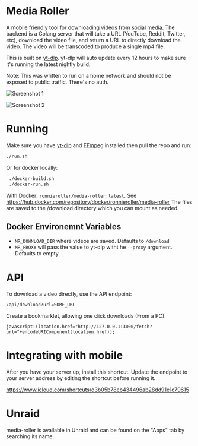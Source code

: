 # Media Roller
A mobile friendly tool for downloading videos from social media.
The backend is a Golang server that will take a URL (YouTube, Reddit, Twitter, etc),
download the video file, and return a URL to directly download the video. The video will be transcoded to produce a single mp4 file.

This is built on [yt-dlp](https://github.com/yt-dlp/yt-dlp). yt-dlp will auto update every 12 hours to make sure it's running the latest nightly build.

Note: This was written to run on a home network and should not be exposed to public traffic. There's no auth.

![Screenshot 1](https://i.imgur.com/lxwf1qU.png)

![Screenshot 2](https://i.imgur.com/TWAtM7k.png)


# Running
Make sure you have [yt-dlp](https://github.com/yt-dlp/yt-dlp) and [FFmpeg](https://github.com/FFmpeg/FFmpeg) installed then pull the repo and run:
```bash
./run.sh
```
Or for docker locally:
```bash
 ./docker-build.sh
 ./docker-run.sh
```

With Docker: `ronnieroller/media-roller:latest`.
See https://hub.docker.com/repository/docker/ronnieroller/media-roller
The files are saved to the /download directory which you can mount as needed.

## Docker Environemnt Variables
* `MR_DOWNLOAD_DIR` where videos are saved. Defaults to `/download`
* `MR_PROXY` will pass the value to yt-dlp witht he `--proxy` argument. Defaults to empty

# API
To download a video directly, use the API endpoint:

```
/api/download?url=SOME_URL
```

Create a bookmarklet, allowing one click downloads (From a PC):

```
javascript:(location.href="http://127.0.0.1:3000/fetch?url="+encodeURIComponent(location.href));
```

# Integrating with mobile
After you have your server up, install this shortcut. Update the endpoint to your server address by editing the shortcut before running it. 

https://www.icloud.com/shortcuts/d3b05b78eb434496ab28dd91e1c79615

# Unraid
media-roller is available in Unraid and can be found on the "Apps" tab by searching its name.
